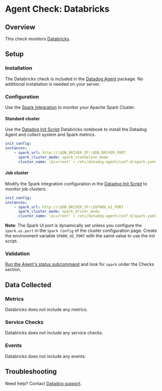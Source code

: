 # Agent Check: Databricks

## Overview

This check monitors [Databricks][1].

## Setup

### Installation

The Databricks check is included in the [Datadog Agent][2] package.
No additional installation is needed on your server.

### Configuration

Use the [Spark Integration][2] to monitor your Apache Spark Cluster.

#### Standard cluster

Use the [Datadog Init Script][4] Databricks notebook to install the Datadog Agent and collect system and Spark metrics.

```yaml
init_config:
instances:
    - spark_url: http://\$DB_DRIVER_IP:\$DB_DRIVER_PORT
      spark_cluster_mode: spark_standalone_mode
      cluster_name: \$current" > /etc/datadog-agent/conf.d/spark.yaml
```

#### Job cluster

Modify the Spark integration configuration in the [Datadog Init Script][4] to monitor job clusters:

```yaml
init_config:
instances:
    - spark_url: http://\$DB_DRIVER_IP:\$SPARK_UI_PORT
      spark_cluster_mode: spark_driver_mode
      cluster_name: \$current" > /etc/datadog-agent/conf.d/spark.yaml
```

**Note**: The Spark UI port is dynamically set unless you configure the `spark.ui.port` in the `Spark Config` of the cluster configuration page.
Create the environment variable `SPARK_UI_PORT` with the same value to use the init script.

### Validation

[Run the Agent's status subcommand][5] and look for `spark` under the Checks section.

## Data Collected

### Metrics

Databricks does not include any metrics.

### Service Checks

Databricks does not include any service checks.

### Events

Databricks does not include any events.

## Troubleshooting

Need help? Contact [Datadog support][3].

[1]: https://databricks.com/
[2]: https://databricks.com/blog/2017/06/01/apache-spark-cluster-monitoring-with-databricks-and-datadog.html
[3]: https://docs.datadoghq.com/help/
[4]: https://docs.databricks.com/_static/notebooks/datadog-init-script.html
[5]: https://docs.datadoghq.com/agent/guide/agent-commands/?#agent-status-and-information
